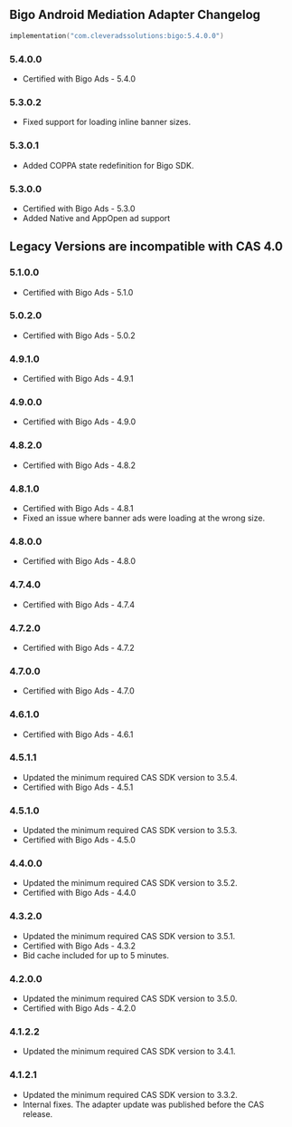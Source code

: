 ## Bigo Android Mediation Adapter Changelog
```kotlin
implementation("com.cleveradssolutions:bigo:5.4.0.0")
```

### 5.4.0.0
- Certified with Bigo Ads - 5.4.0

### 5.3.0.2
- Fixed support for loading inline banner sizes.

### 5.3.0.1
- Added COPPA state redefinition for Bigo SDK.

### 5.3.0.0
- Certified with Bigo Ads - 5.3.0
- Added Native and AppOpen ad support

## Legacy Versions are incompatible with CAS 4.0

### 5.1.0.0
- Certified with Bigo Ads - 5.1.0

### 5.0.2.0
- Certified with Bigo Ads - 5.0.2

### 4.9.1.0
- Certified with Bigo Ads - 4.9.1

### 4.9.0.0
- Certified with Bigo Ads - 4.9.0

### 4.8.2.0
- Certified with Bigo Ads - 4.8.2

### 4.8.1.0
- Certified with Bigo Ads - 4.8.1
- Fixed an issue where banner ads were loading at the wrong size.

### 4.8.0.0
- Certified with Bigo Ads - 4.8.0

### 4.7.4.0
- Certified with Bigo Ads - 4.7.4

### 4.7.2.0
- Certified with Bigo Ads - 4.7.2

### 4.7.0.0
- Certified with Bigo Ads - 4.7.0

### 4.6.1.0
- Certified with Bigo Ads - 4.6.1

### 4.5.1.1
- Updated the minimum required CAS SDK version to 3.5.4.
- Certified with Bigo Ads - 4.5.1

### 4.5.1.0
- Updated the minimum required CAS SDK version to 3.5.3.
- Certified with Bigo Ads - 4.5.0

### 4.4.0.0
- Updated the minimum required CAS SDK version to 3.5.2.
- Certified with Bigo Ads - 4.4.0

### 4.3.2.0
- Updated the minimum required CAS SDK version to 3.5.1.
- Certified with Bigo Ads - 4.3.2
- Bid cache included for up to 5 minutes.

### 4.2.0.0
- Updated the minimum required CAS SDK version to 3.5.0.
- Certified with Bigo Ads - 4.2.0

### 4.1.2.2
- Updated the minimum required CAS SDK version to 3.4.1.

### 4.1.2.1
- Updated the minimum required CAS SDK version to 3.3.2.
- Internal fixes. The adapter update was published before the CAS release.
